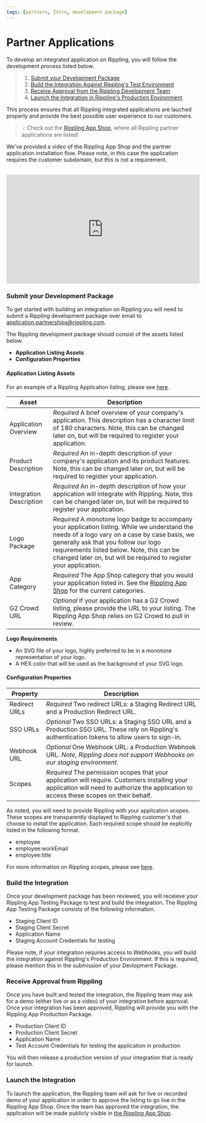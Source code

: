 ```yaml
---
tags: [partners, Intro, development package]
---
```


# Partner Applications

To develop an integrated application on Rippling, you will follow the development process listed below.

<!-- theme: success -->

> 1. [Submit your Development Package](https://rippling.stoplight.io/docs/rippling-api/docs/b-Partners.md#submit-your-development-package)
> 2. [Build the Integration Against Rippling's Test Environment](https://rippling.stoplight.io/docs/rippling-api/docs/b-Partners.md#build-the-integration)
> 3. [Receive Approval from the Rippling Development Team](https://rippling.stoplight.io/docs/rippling-api/docs/b-Partners.md#receive-approval-from-rippling)
> 4. [Launch the Integration in Rippling's Production Environment](https://rippling.stoplight.io/docs/rippling-api/docs/b-Partners.md#launch-the-integration)

This process ensures that all Rippling integrated applications are lauched properly and provide the best possible user experience to our customers.

<!-- theme: success -->

> 💡 Check out the [Rippling App Shop](https://rippling.com/app-shop), where all Rippling partner applications are listed!

We've provided a video of the Rippling App Shop and the partner application installation flow. Please note, in this case the application requires the customer subdomain, but this is not a requirement.

<br />

<div style="position: relative; padding-bottom: 56.25%; height: 0;"><iframe src="https://www.loom.com/embed/734f18e6225c46229cb74d4cacfcad45" frameborder="0" webkitallowfullscreen mozallowfullscreen allowfullscreen style="position: absolute; top: 0; left: 0; width: 100%; height: 100%;"></iframe></div>

### Submit your Development Package

To get started with building an integration on Rippling you will need to submit a Rippling development package over email to [application.partnerships@rippling.com](mailto:application.partnerships@rippling.com).

The Rippling development package should consist of the assets listed below.

- **Application Listing Assets**
- **Configuration Properties**

#### Application Listing Assets

For an example of a Rippling Application listing, please see [here](https://www.rippling.com/app-shop/app/slack).

| Asset                   | Description                                                                                                                                                                                                                                                                                               |
| ----------------------- | --------------------------------------------------------------------------------------------------------------------------------------------------------------------------------------------------------------------------------------------------------------------------------------------------------- |
| Application Overview    | _Required_ A brief overview of your company's application. This description has a character limit of 180 characters. Note, this can be changed later on, but will be required to register your application.                                                                                               |
| Product Description     | _Required_ An in-depth description of your company's application and its product features. Note, this can be changed later on, but will be required to register your application.                                                                                                                         |
| Integration Description | _Required_ An in-depth description of how your application will integrate with Rippling. Note, this can be changed later on, but will be required to register your application.                                                                                                                           |
| Logo Package            | _Required_ A monotone logo badge to accompany your application listing. While we understand the needs of a logo vary on a case by case basis, we generally ask that you follow our logo requirements listed below. Note, this can be changed later on, but will be required to register your application. |
| App Category            | _Required_ The App Shop category that you would your application listed in. See the [Rippling App Shop](rippling.com/app-shop) for the current categories.                                                                                                                                                |
| G2 Crowd URL            | _Optional_ If your application has a G2 Crowd listing, please provide the URL to your listing. The Rippling App Shop relies on G2 Crowd to pull in review.                                                                                                                                                |

**Logo Requirements**

- An SVG file of your logo, highly preferred to be in a monotone representation of your logo. 
- A HEX color that will be used as the background of your SVG logo.

#### Configuration Properties

| Property      | Description                                                                                                                                                                               |
| ------------- | ----------------------------------------------------------------------------------------------------------------------------------------------------------------------------------------- |
| Redirect URLs | _Required_ Two redirect URLs: a Staging Redirect URL and a Production Redirect URL.                                                                                                       |
| SSO URLs      | _Optional_ Two SSO URLs: a Staging SSO URL and a Production SSO URL. These rely on Rippling's authentication tokens to allow users to sign-in.                                            |
| Webhook URL   | _Optional_ One Webhook URL: a Production Webhook URL. _Note, Rippling does not support Webhooks on our staging environment._                                                              |
| Scopes        | _Required_ The permission scopes that your application will require. Customers installing your application will need to authorize the application to access these scopes on their behalf. |

As noted, you will need to provide Rippling with your application scopes. These scopes are transparently displayed to Rippling customer's that choose to install the application. Each required scope should be explicitly listed in the following format.

- employee
- employee:workEmail
- employee:title

For more information on Rippling scopes, please see [here](https://rippling.stoplight.io/docs/rippling-api/docs/e-Scopes.md).

### Build the Integration

Once your development package has been reviewed, you will receieve your Rippling App Testing Package to test and build the integration. The Rippling App Testing Package consists of the following information.

- Staging Client ID
- Staging Client Secret
- Application Name
- Staging Account Credentials for testing

Please note, if your integration requires access to Webhooks, you will build the integration against Rippling's Production Environment. If this is required, please mention this in the submission of your Devlopment Package.

### Receive Approval from Rippling

Once you have built and tested the integration, the Rippling team may ask for a demo (either live or as a video) of your integration before approval. Once your integration has been approved, Rippling will provide you with the Rippling App Production Package.

- Production Client ID
- Production Client Secret
- Application Name
- Test Account Credentials for testing the application in production

You will then release a production version of your integration that is ready for launch.

### Launch the Integration

To launch the application, the Rippling team will ask for live or recorded demo of your application in order to approve the listing to go live in the Rippling App Shop. Once the team has approved the integration, the application will be made publicly visible in [the Rippling App Shop](rippling.com/app-shop).
